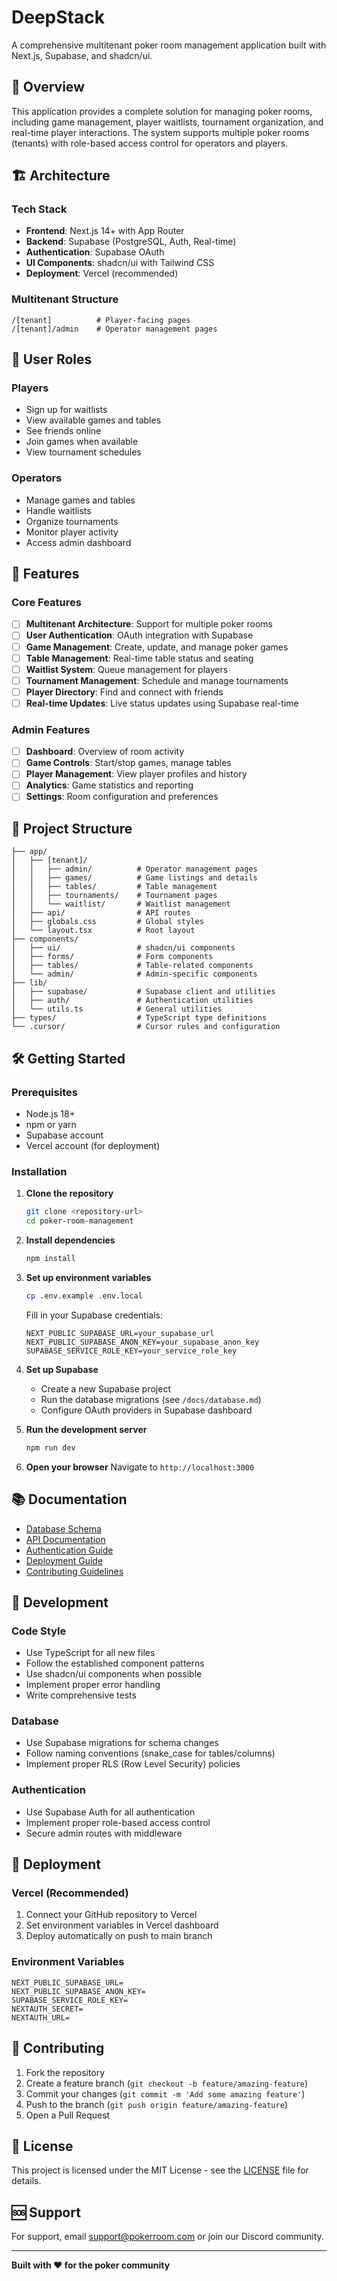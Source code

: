 # DeepStack

A comprehensive multitenant poker room management application built with Next.js, Supabase, and shadcn/ui.

## 🎯 Overview

This application provides a complete solution for managing poker rooms, including game management, player waitlists, tournament organization, and real-time player interactions. The system supports multiple poker rooms (tenants) with role-based access control for operators and players.

## 🏗️ Architecture

### Tech Stack
- **Frontend**: Next.js 14+ with App Router
- **Backend**: Supabase (PostgreSQL, Auth, Real-time)
- **Authentication**: Supabase OAuth
- **UI Components**: shadcn/ui with Tailwind CSS
- **Deployment**: Vercel (recommended)

### Multitenant Structure
```
/[tenant]          # Player-facing pages
/[tenant]/admin    # Operator management pages
```

## 👥 User Roles

### Players
- Sign up for waitlists
- View available games and tables
- See friends online
- Join games when available
- View tournament schedules

### Operators
- Manage games and tables
- Handle waitlists
- Organize tournaments
- Monitor player activity
- Access admin dashboard

## 🚀 Features

### Core Features
- [ ] **Multitenant Architecture**: Support for multiple poker rooms
- [ ] **User Authentication**: OAuth integration with Supabase
- [ ] **Game Management**: Create, update, and manage poker games
- [ ] **Table Management**: Real-time table status and seating
- [ ] **Waitlist System**: Queue management for players
- [ ] **Tournament Management**: Schedule and manage tournaments
- [ ] **Player Directory**: Find and connect with friends
- [ ] **Real-time Updates**: Live status updates using Supabase real-time

### Admin Features
- [ ] **Dashboard**: Overview of room activity
- [ ] **Game Controls**: Start/stop games, manage tables
- [ ] **Player Management**: View player profiles and history
- [ ] **Analytics**: Game statistics and reporting
- [ ] **Settings**: Room configuration and preferences

## 📁 Project Structure

```
├── app/
│   ├── [tenant]/
│   │   ├── admin/          # Operator management pages
│   │   ├── games/          # Game listings and details
│   │   ├── tables/         # Table management
│   │   ├── tournaments/    # Tournament pages
│   │   └── waitlist/       # Waitlist management
│   ├── api/                # API routes
│   ├── globals.css         # Global styles
│   └── layout.tsx          # Root layout
├── components/
│   ├── ui/                 # shadcn/ui components
│   ├── forms/              # Form components
│   ├── tables/             # Table-related components
│   └── admin/              # Admin-specific components
├── lib/
│   ├── supabase/           # Supabase client and utilities
│   ├── auth/               # Authentication utilities
│   └── utils.ts            # General utilities
├── types/                  # TypeScript type definitions
└── .cursor/                # Cursor rules and configuration
```

## 🛠️ Getting Started

### Prerequisites
- Node.js 18+ 
- npm or yarn
- Supabase account
- Vercel account (for deployment)

### Installation

1. **Clone the repository**
   ```bash
   git clone <repository-url>
   cd poker-room-management
   ```

2. **Install dependencies**
   ```bash
   npm install
   ```

3. **Set up environment variables**
   ```bash
   cp .env.example .env.local
   ```
   
   Fill in your Supabase credentials:
   ```env
   NEXT_PUBLIC_SUPABASE_URL=your_supabase_url
   NEXT_PUBLIC_SUPABASE_ANON_KEY=your_supabase_anon_key
   SUPABASE_SERVICE_ROLE_KEY=your_service_role_key
   ```

4. **Set up Supabase**
   - Create a new Supabase project
   - Run the database migrations (see `/docs/database.md`)
   - Configure OAuth providers in Supabase dashboard

5. **Run the development server**
   ```bash
   npm run dev
   ```

6. **Open your browser**
   Navigate to `http://localhost:3000`

## 📚 Documentation

- [Database Schema](./docs/database.md)
- [API Documentation](./docs/api.md)
- [Authentication Guide](./docs/auth.md)
- [Deployment Guide](./docs/deployment.md)
- [Contributing Guidelines](./docs/contributing.md)

## 🔧 Development

### Code Style
- Use TypeScript for all new files
- Follow the established component patterns
- Use shadcn/ui components when possible
- Implement proper error handling
- Write comprehensive tests

### Database
- Use Supabase migrations for schema changes
- Follow naming conventions (snake_case for tables/columns)
- Implement proper RLS (Row Level Security) policies

### Authentication
- Use Supabase Auth for all authentication
- Implement proper role-based access control
- Secure admin routes with middleware

## 🚀 Deployment

### Vercel (Recommended)
1. Connect your GitHub repository to Vercel
2. Set environment variables in Vercel dashboard
3. Deploy automatically on push to main branch

### Environment Variables
```env
NEXT_PUBLIC_SUPABASE_URL=
NEXT_PUBLIC_SUPABASE_ANON_KEY=
SUPABASE_SERVICE_ROLE_KEY=
NEXTAUTH_SECRET=
NEXTAUTH_URL=
```

## 🤝 Contributing

1. Fork the repository
2. Create a feature branch (`git checkout -b feature/amazing-feature`)
3. Commit your changes (`git commit -m 'Add some amazing feature'`)
4. Push to the branch (`git push origin feature/amazing-feature`)
5. Open a Pull Request

## 📄 License

This project is licensed under the MIT License - see the [LICENSE](LICENSE) file for details.

## 🆘 Support

For support, email support@pokerroom.com or join our Discord community.

---

**Built with ❤️ for the poker community**
